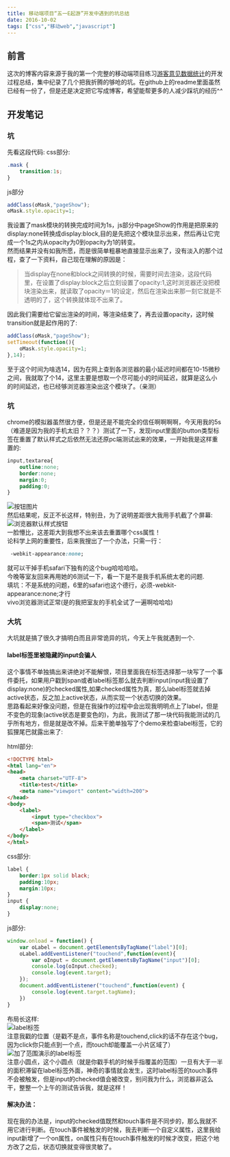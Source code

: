 ```yaml
---
title: 移动端项目“五一E起游”开发中遇到的坑总结
date: 2016-10-02
tags: ["css","移动web","javascript"]
---
```

## 前言
这次的博客内容来源于我的第一个完整的移动端项目练习[游客意见数据统计](https://github.com/maruko0713/Travel_comment_website)的开发过程总结，集中纪录了几个把我折腾的够呛的坑。在github上的readme里面虽然已经有一份了，但是还是决定把它写成博客，希望能帮更多的人减少踩坑的经历^_^_

## 开发笔记
### 坑
先看这段代码:
css部分:    

```css
.mask {
    transition:1s;
}
```

js部分

```js
addClass(oMask,"pageShow");
oMask.style.opacity=1;  
```

我设置了mask模块的转换完成时间为1s，js部分中pageShow的作用是把原来的display:none转换成display:block,目的是先把这个模块显示出来，然后再让它完成一个1s之内从opacity为0到opacity为1的转变。    
然而结果并没有如我所愿，而是很简单粗暴地直接显示出来了，没有淡入的那个过程，查了一下资料，自己现在理解的原因是： 
>当display在none和block之间转换的时候，需要时间去渲染，这段代码里，在设置了display:block之后立刻设置了opacity:1,这时浏览器还没把模块渲染出来，就读取了opacity＝1的设定，然后在渲染出来那一刻它就是不透明的了，这个转换就体现不出来了。    

因此我们需要给它留出渲染的时间，等渲染结束了，再去设置opacity，这时候transition就是起作用的了:    

```js
addClass(oMask,"pageShow");
setTimeout(function(){
    oMask.style.opacity=1;  
},14);
```

至于这个时间为啥选14，因为在网上查到各浏览器的最小延迟时间都在10-15微秒之间，我就取了个14，这里主要是想取一个尽可能小的时间延迟，就算是这么小的时间延迟，也已经够浏览器渲染出这个模块了。（亲测）    
    
### 坑    
chrome的模拟器虽然很方便，但是还是不能完全的信任啊啊啊啊，今天用我的5s（难道是因为我的手机太旧？？？）测试了一下，发现input里面的button类型标签在重置了默认样式之后依然无法还原pc端测试出来的效果，一开始我是这样重置的:    
```css
input,textarea{
    outline:none;
    border:none;
    margin:0;
    padding:0;
}
```
![按钮图片](http://7xl4oh.com1.z0.glb.clouddn.com/79FC9D6F-7566-48BC-85DB-67DAC8B92EFF.png)    
然后结果呢，反正不长这样，特别丑，为了说明差距很大我用手机截了个屏幕:    
![浏览器默认样式按钮](http://7xl4oh.com1.z0.glb.clouddn.com/22C3E7C5-59A9-42B4-858B-04F790CE5BA8.png)    
一脸懵比，这差距大到我想不出来该去重置哪个css属性！    
论科学上网的重要性，后来我搜出了一个办法，只需一行：
```css
 -webkit-appearance:none; 
 ```
 就可以干掉手机safari下独有的这个bug哈哈哈哈。    
 今晚等室友回来再用她的6测试一下，看一下是不是我手机系统太老的问题.   
 填坑：不是系统的问题，6里的safari也这个德行，必须-webkit-appearance:none;才行   
 vivo浏览器测试正常(是的我把室友的手机全试了一遍啊哈哈哈)    

### 大坑    
大坑就是搞了很久才搞明白而且非常诡异的坑，今天上午我就遇到一个.
#### label标签里被隐藏的input会骗人
这个事情不单独搞出来讲绝对不能解恨，项目里面我在标签选择那一块写了一个事件委托，如果用户戳到span或者label标签那么就去判断input(input我设置了display:none)的checked属性,如果checked属性为真，那么label标签就去掉active状态，反之加上active状态，从而实现一个状态切换的效果。    
思路看起来好像没问题，但是在我操作的过程中会出现我明明点上了label，但是不变色的现象(active状态是要变色的)，为此，我测试了那一块代码我能测试的几乎所有地方，但是就是改不掉。后来干脆单独写了个demo来检查label标签，它的狐狸尾巴就露出来了: 

html部分:

~~~html 
<!DOCTYPE html>
<html lang="en">
<head>
    <meta charset="UTF-8">
    <title>test</title>
    <meta name="viewport" content="width=200">
</head>
<body>  
    <label>
        <input type="checkbox">
        <span>测试</span>
    </label>
</body>
</html>
~~~  
    
css部分:    
```css
label {
    border:1px solid black;
    padding:10px;
    margin:10px;
}
input {
    display:none;
}
```

js部分:   
```js
window.onload = function() {
    var oLabel = document.getElementsByTagName("label")[0];
    oLabel.addEventListener("touchend",function(event){
        var oInput = document.getElementsByTagName("input")[0];
        console.log(oInput.checked);
        console.log(event.target);
    });
    document.addEventListener("touchend",function(event) {
        console.log(event.target.tagName);
    })
}
```

布局长这样:    
![label标签](http://7xl4oh.com1.z0.glb.clouddn.com/input.png)  
注意我戳的位置（是戳不是点，事件名称是touchend,click的话不存在这个bug，因为click你只能点到一个点，而touch却能覆盖一小片区域了）    
![加了范围演示的label标签](http://7xl4oh.com1.z0.glb.clouddn.com/input2.png)    
注意小圆点，这个小圆点（就是你戳手机的时候手指覆盖的范围）一旦有大于一半的面积滞留在label标签外面，神奇的事情就会发生，这时label标签的touch事件不会被触发，但是input的checked值会被改变，别问我为什么，浏览器非这么干，整整一个上午的测试告诉我，就是这样！    
#### 解决办法：    
现在我的办法是，input的checked值既然和touch事件是不同步的，那么我就不用它进行判断。在touch事件被触发的时候，我去判断一个自定义属性，这里我给input新增了一个on属性，on属性只有在touch事件触发的时候才改变，把这个地方改了之后，状态切换就变得很灵敏了。    


 
